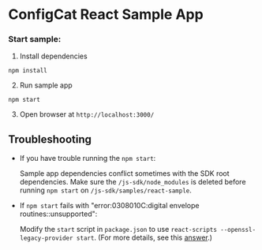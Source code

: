 # ConfigCat React Sample App

### Start sample:
1. Install dependencies
```
npm install
```
2. Run sample app
```
npm start
```
3. Open browser at `http://localhost:3000/`

## Troubleshooting

* If you have trouble running the `npm start`:

  Sample app dependencies conflict sometimes with the SDK root dependencies.
  Make sure the `/js-sdk/node_modules` is deleted before running `npm start` on `/js-sdk/samples/react-sample`.

* If `npm start` fails with "error:0308010C:digital envelope routines::unsupported":
  
  Modify the `start` script in `package.json` to use `react-scripts --openssl-legacy-provider start`.
  (For more details, see this [answer](https://stackoverflow.com/a/73145035/8656352).)